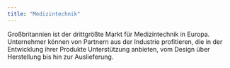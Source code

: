 ```yaml
---
title: "Medizintechnik"
---
```


Großbritannien ist der drittgrößte Markt für Medizintechnik in Europa. Unternehmer können von Partnern aus der Industrie profitieren, die in der Entwicklung ihrer Produkte Unterstützung anbieten, vom Design über Herstellung bis hin zur Auslieferung.
